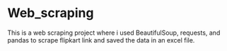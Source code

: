 # Web_scraping
This is a web scraping project where i used BeautifulSoup, requests, and pandas to scrape flipkart link and saved the data in an excel file.
